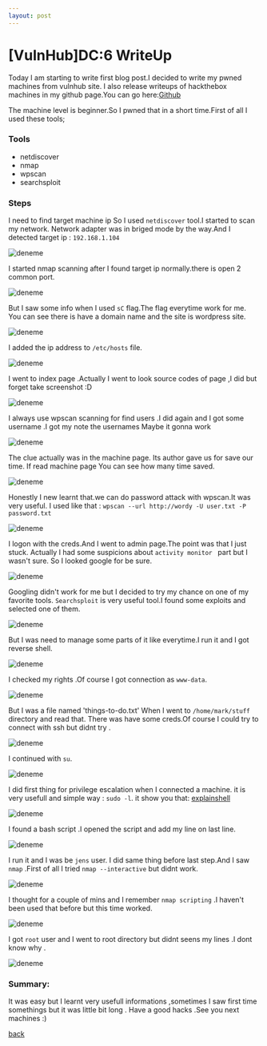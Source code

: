 ```yaml
---
layout: post
---
```


# [VulnHub]DC:6 WriteUp

Today I am starting to write first blog post.I decided to write my pwned machines from vulnhub site.
I also release writeups of hackthebox machines in my github page.You can go here:[Github](https://github.com/fatihh92/HackTheBox-Writeups)

The machine level is beginner.So I pwned that in a short time.First of all I used these tools;

### Tools
* netdiscover
* nmap
* wpscan
* searchsploit

### Steps 

I need to find target machine ip So I used `netdiscover` tool.I started to scan my network.
Network adapter was in briged mode  by the way.And I detected target ip : `192.168.1.104`

![deneme](/img/DC6/1.png)

I started nmap scanning after I found target ip normally.there is open 2 common port.

![deneme](/img/DC6/2.png)

But I saw some info when I used `sC` flag.The flag everytime work for me.
You can see there is have a domain name and the site is wordpress site.

![deneme](/img/DC6/3.png)

I added the ip address to `/etc/hosts` file.

![deneme](/img/DC6/4.png)

I went to index page .Actually I went to look source codes of page ,I did but forget take screenshot :D

![deneme](/img/DC6/5.png)

I always use wpscan scanning for find users .I did again and I got some username .I got my note the usernames
Maybe it gonna work

![deneme](/img/DC6/6.png)

The clue actually was in the machine page. Its author gave us for save our time.
If read machine page You can see how many time saved.

![deneme](/img/DC6/7.png)

Honestly I new learnt that.we can do password attack with wpscan.It was very useful.
I used like that : `wpscan --url http://wordy -U user.txt -P password.txt`

![deneme](/img/DC6/8.png)

I logon with the creds.And I went to admin page.The point was that I just stuck.
Actually I had some suspicions about `activity monitor ` part but I wasn't sure.
So I looked google for be sure.

![deneme](/img/DC6/9.png)

Googling didn't work for me but I decided to try my chance on one of my favorite tools.
`Searchsploit` is very useful tool.I found some exploits and selected one of them.  

![deneme](/img/DC6/10.png)

But I was need to manage some parts of it like everytime.I run it and I got reverse shell.

![deneme](/img/DC6/11.png)

I checked my rights .Of course I got connection as `www-data`.

![deneme](/img/DC6/12.png)

But I was a file named 'things-to-do.txt' When I went to `/home/mark/stuff` directory and read that.
There was have some creds.Of course I could try to connect with ssh but didnt try .
 
![deneme](/img/DC6/13.png)

I continued with  `su`. 

![deneme](/img/DC6/14.png)

I did first thing for privilege escalation when I connected a machine.
it is very usefull and simple way : `sudo -l`. it show you that: [explainshell](https://explainshell.com/explain?cmd=sudo+-l) 

![deneme](/img/DC6/15.png)

I found a bash script .I opened the script and add my line on last line.

![deneme](/img/DC6/16.png)

I run it and I was be `jens` user. I did same thing before last step.And I saw `nmap` .First of all I tried `nmap --interactive` but didnt work.

![deneme](/img/DC6/17.png)

I thought for a couple of  mins and I remember `nmap scripting` .I haven't been used that before but this time worked.

![deneme](/img/DC6/18.png)

I got `root` user and I went to root directory but didnt seens my lines .I dont know why .

![deneme](/img/DC6/19.png)

### Summary:

It was easy but I learnt very usefull informations ,sometimes I saw first time somethings but it was little bit long .
Have a good hacks .See you next machines :)

[back](./)